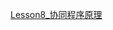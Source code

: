 [Lesson8_协同程序原理](file:///D:/Obsidian%20Unity/Unity/Unity%E5%9B%9B%E9%83%A8%E6%9B%B2/Assets/Scripts/Unity%E5%9F%BA%E7%A1%80/Mono%E4%B8%AD%E7%9A%84%E9%87%8D%E8%A6%81%E5%86%85%E5%AE%B9/%E5%8D%8F%E7%A8%8B%E5%8E%9F%E7%90%86%E7%BB%83%E4%B9%A0.cs)